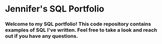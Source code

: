 # Jennifer's SQL Portfolio
### Welcome to my SQL portfolio! This code repository contains examples of SQL I've written. Feel free to take a look and reach out if you have any questions.
